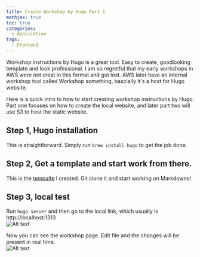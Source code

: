 ```yaml
---
title: Create Workshop by Hugo Part 1
mathjax: true
toc: true
categories:
  - Application
tags:
  - Frontend
---
```

Workshop instructions by Hugo is a great tool. Easy to create, goodlooking template and look professional. I am so regretful that my early workshops in AWS were not creat in this format and got lost. AWS later have an internal workshop tool called Workshop something, bascially it's a host for Hugo website.

Here is a quick intro to how to start creating workshop instructions by Hugo. Part one focuses on how to create the local website, and later part two will use S3 to host the static website.

## Step 1, Hugo installation
This is straightforward. Simply run `brew install hugo` to get the job done.

## Step 2, Get a template and start work from there.
This is the [tempalte](https://github.com/kylehh/workshop-template) I created. Git clone it and start working on Markdowns!

## Step 3, local test
Run `hugo server` and then go to the local link, which usually is http://localhost:1313  
![Alt text](/code23/assets/images/2023/23-07-03-hugo-workshop-template_files/hugoserver.png)  

Now you can see the workshop page. Edit file and the changes will be present in real time.   
![Alt text](/code23/assets/images/2023/23-07-03-hugo-workshop-template_files/hugo.png)  